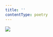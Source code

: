 ```yaml
---
title: ''
contentType: poetry
---
```


<section>

![](../Images/obalka_dvanact_bajek.jpg)

</section>
